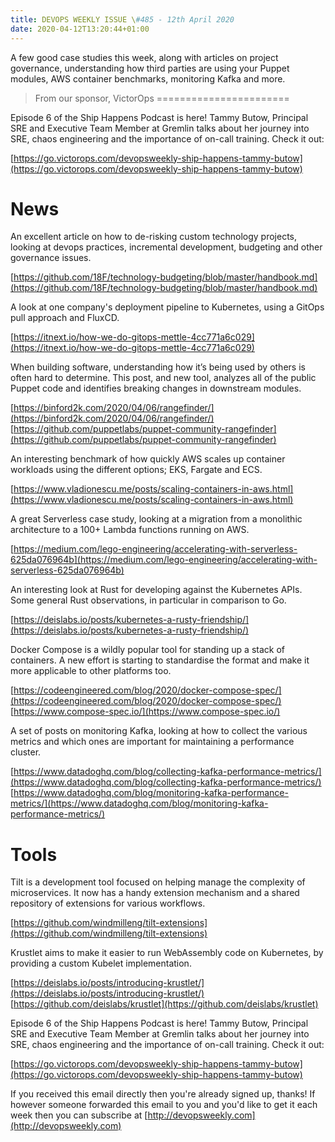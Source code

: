 ```yaml
---
title: DEVOPS WEEKLY ISSUE \#485 - 12th April 2020 
date: 2020-04-12T13:20:44+01:00
---
```


A few good case studies this week, along with articles on project governance, understanding how third parties are using your Puppet modules,  AWS container benchmarks, monitoring Kafka and more.


>From our sponsor, VictorOps
=======================

Episode 6 of the Ship Happens Podcast is here! Tammy Butow, Principal SRE and Executive Team Member at Gremlin talks about her journey into SRE, chaos engineering and the importance of on-call training. Check it out:

[https://go.victorops.com/devopsweekly-ship-happens-tammy-butow](https://go.victorops.com/devopsweekly-ship-happens-tammy-butow)


News
====

An excellent article on how to de-risking custom technology projects, looking at devops practices, incremental development, budgeting and other governance issues.

[https://github.com/18F/technology-budgeting/blob/master/handbook.md](https://github.com/18F/technology-budgeting/blob/master/handbook.md)


A look at one company's deployment pipeline to Kubernetes, using a GitOps pull approach and FluxCD.

[https://itnext.io/how-we-do-gitops-mettle-4cc771a6c029](https://itnext.io/how-we-do-gitops-mettle-4cc771a6c029)


When building software, understanding how it’s being used by others is often hard to determine. This post, and new tool, analyzes all of the public Puppet code and identifies breaking changes in downstream modules.

[https://binford2k.com/2020/04/06/rangefinder/](https://binford2k.com/2020/04/06/rangefinder/)
[https://github.com/puppetlabs/puppet-community-rangefinder](https://github.com/puppetlabs/puppet-community-rangefinder)


An interesting benchmark of how quickly AWS scales up container workloads using the different options; EKS, Fargate and ECS.

[https://www.vladionescu.me/posts/scaling-containers-in-aws.html](https://www.vladionescu.me/posts/scaling-containers-in-aws.html)


A great Serverless case study, looking at a migration from a monolithic architecture to a 100+ Lambda functions running on AWS.

[https://medium.com/lego-engineering/accelerating-with-serverless-625da076964b](https://medium.com/lego-engineering/accelerating-with-serverless-625da076964b)


An interesting look at Rust for developing against the Kubernetes APIs. Some general Rust observations, in particular in comparison to Go.

[https://deislabs.io/posts/kubernetes-a-rusty-friendship/](https://deislabs.io/posts/kubernetes-a-rusty-friendship/)


Docker Compose is a wildly popular tool for standing up a stack of containers. A new effort is starting to standardise the format and make it more applicable to other platforms too.

[https://codeengineered.com/blog/2020/docker-compose-spec/](https://codeengineered.com/blog/2020/docker-compose-spec/)
[https://www.compose-spec.io/](https://www.compose-spec.io/)


A set of posts on monitoring Kafka, looking at how to collect the various metrics and which ones are important for maintaining a performance cluster.

[https://www.datadoghq.com/blog/collecting-kafka-performance-metrics/](https://www.datadoghq.com/blog/collecting-kafka-performance-metrics/)
[https://www.datadoghq.com/blog/monitoring-kafka-performance-metrics/](https://www.datadoghq.com/blog/monitoring-kafka-performance-metrics/)


Tools
=====

Tilt is a development tool focused on helping manage the complexity of microservices. It now has a handy extension mechanism and a shared repository of extensions for various workflows.

[https://github.com/windmilleng/tilt-extensions](https://github.com/windmilleng/tilt-extensions)


Krustlet aims to make it easier to run WebAssembly code on Kubernetes, by providing a custom Kubelet implementation.

[https://deislabs.io/posts/introducing-krustlet/](https://deislabs.io/posts/introducing-krustlet/)
[https://github.com/deislabs/krustlet](https://github.com/deislabs/krustlet)



Episode 6 of the Ship Happens Podcast is here! Tammy Butow, Principal SRE and Executive Team Member at Gremlin talks about her journey into SRE, chaos engineering and the importance of on-call training. Check it out:

[https://go.victorops.com/devopsweekly-ship-happens-tammy-butow](https://go.victorops.com/devopsweekly-ship-happens-tammy-butow)


If you received this email directly then you're already signed up, thanks! If however someone forwarded this email to you and you'd like to get it each week then you can subscribe at [http://devopsweekly.com](http://devopsweekly.com)

